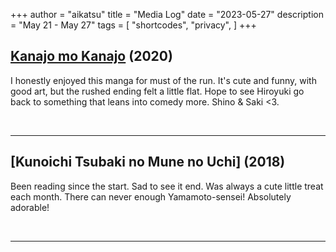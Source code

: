 +++
author = "aikatsu"
title = "Media Log"
date = "2023-05-27"
description = "May 21 - May 27"
tags = [
    "shortcodes",
    "privacy",
]
+++

## [Kanajo mo Kanajo](https://www.mangaupdates.com/series/qioi2o1/kanojo-mo-kanojo) (2020)

I honestly enjoyed this manga for must of the run. It's cute and funny, with good art, but the rushed ending felt a little flat. Hope to see Hiroyuki go back to something that leans into comedy more. Shino & Saki <3.

<br>

---

## [Kunoichi Tsubaki no Mune no Uchi] (2018)

Been reading since the start. Sad to see it end. Was always a cute little treat each month. There can never enough Yamamoto-sensei! Absolutely adorable!

<br>

---
<br>





